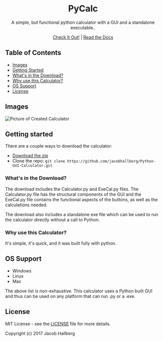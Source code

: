 <h1 align="center">PyCalc</h1>

<p align="center">A simple, but functional python calculator with a GUI and a standalone executable..</p>

<p align="center"><a href="#site">Check It Out!</a> | <a href="#documentation">Read the Docs</a></p>

## Table of Contents
- [Images](#images)
- [Getting Started](#gettingstarted)
- [What's in the Download?](#what'sinthedownload?)
- [Why use this Calculator?](#whyusethiscalculator?)
- [OS Support](#ossupport)
- [License](#license)

## Images
![Picture of Created Calculator](https://imgur.com/dV02kq9.png)

## Getting started

There are a couple ways to download the calculator:
- [Download the zip](https://github.com/jacobhallberg/Python-GUI-Calculator/archive/master.zip)
- Clone the repo: `git clone https://github.com/jacobhallberg/Python-GUI-Calculator.git` 


### What's in the Download?

The download includes the Calculator.py and ExeCal.py files. The Calculator.py file has the structural components of the GUI and the ExeCal.py file contains the functional aspects of the buttons, as well as the calculations needed.

The download also includes a standalone exe file which can be used to run the calculator directly without a call to Python.


### Why use this Calculator?
It's simple, it's quick, and it was built fully with python.

## OS Support

- Windows
- Linux
- Mac

The above list is non-exhaustive. This calculator uses a Python built GUI and thus can be used on any platform that can run .py or a .exe.


## License
MIT License - see the [LICENSE](https://github.com/jacobhallberg/HuffmanCompression/blob/master/LICENSE) file for more details.

Copyright (c) 2017 Jacob Hallberg

